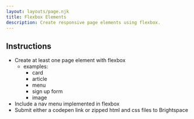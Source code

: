 ```yaml
---
layout: layouts/page.njk
title: Flexbox Elements
description: Create responsive page elements using flexbox.
---
```


## Instructions

- Create at least one page element with flexbox
  - examples:
    - card
    - article
    - menu
    - sign up form
    - image
- Include a nav menu implemented in flexbox
- Submit either a codepen link or zipped html and css files to Brightspace
